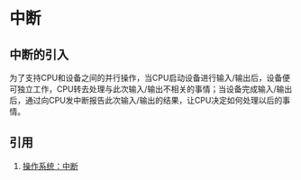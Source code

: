 # 中断

## 中断的引入

为了支持CPU和设备之间的并行操作，当CPU启动设备进行输入/输出后，设备便可独立工作，CPU转去处理与此次输入/输出不相关的事情；当设备完成输入/输出后，通过向CPU发中断报告此次输入/输出的结果，让CPU决定如何处理以后的事情。

## 引用

1. [操作系统：中断](https://www.jianshu.com/p/8c26d20bab33)
